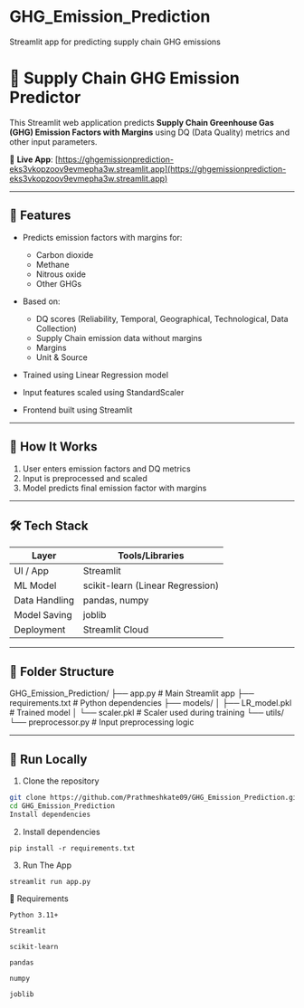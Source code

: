 # GHG_Emission_Prediction
Streamlit app for predicting supply chain GHG emissions
# 🌿 Supply Chain GHG Emission Predictor

This Streamlit web application predicts **Supply Chain Greenhouse Gas (GHG) Emission Factors with Margins** using DQ (Data Quality) metrics and other input parameters.

🔗 **Live App**: [https://ghgemissionprediction-eks3vkopzoov9evmepha3w.streamlit.app](https://ghgemissionprediction-eks3vkopzoov9evmepha3w.streamlit.app)

---

## 📌 Features

- Predicts emission factors with margins for:
  - Carbon dioxide
  - Methane
  - Nitrous oxide
  - Other GHGs
- Based on:
  - DQ scores (Reliability, Temporal, Geographical, Technological, Data Collection)
  - Supply Chain emission data without margins
  - Margins
  - Unit & Source

- Trained using Linear Regression model
- Input features scaled using StandardScaler
- Frontend built using Streamlit

---

## 🧠 How It Works

1. User enters emission factors and DQ metrics
2. Input is preprocessed and scaled
3. Model predicts final emission factor with margins

---

## 🛠️ Tech Stack

| Layer        | Tools/Libraries                |
|--------------|--------------------------------|
| UI / App     | Streamlit                      |
| ML Model     | scikit-learn (Linear Regression) |
| Data Handling| pandas, numpy                  |
| Model Saving | joblib                         |
| Deployment   | Streamlit Cloud                |

---

## 📁 Folder Structure

GHG_Emission_Prediction/
├── app.py # Main Streamlit app
├── requirements.txt # Python dependencies
├── models/
│ ├── LR_model.pkl # Trained model
│ └── scaler.pkl # Scaler used during training
└── utils/
└── preprocessor.py # Input preprocessing logic


---

## 🚀 Run Locally

1. Clone the repository

```bash
git clone https://github.com/Prathmeshkate09/GHG_Emission_Prediction.git
cd GHG_Emission_Prediction
Install dependencies

```
2. Install dependencies
```
pip install -r requirements.txt

```
3. Run The App
```
streamlit run app.py
```
🧪 Requirements
```
Python 3.11+

Streamlit

scikit-learn

pandas

numpy

joblib
